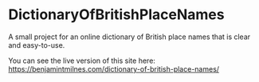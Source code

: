 # DictionaryOfBritishPlaceNames

A small project for an online dictionary of British place names that is clear and easy-to-use.

You can see the live version of this site here: https://benjamintmilnes.com/dictionary-of-british-place-names/